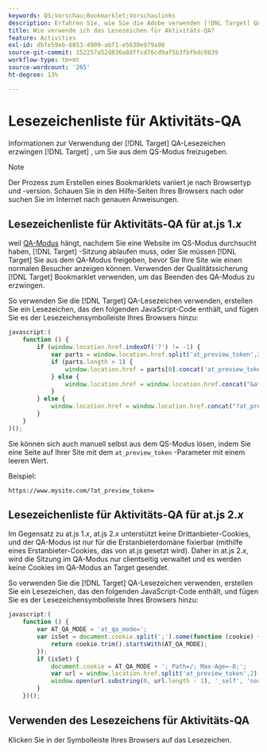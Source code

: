 ```yaml
---
keywords: QS;Vorschau;Bookmarklet;Vorschaulinks
description: Erfahren Sie, wie Sie die Adobe verwenden [!DNL Target] QA-Lesezeichen erzwingen [!DNL Target] , um Sie aus dem QS-Modus freizugeben.
title: Wie verwende ich das Lesezeichen für Aktivitäts-QA?
feature: Activities
exl-id: dbfe59eb-6853-4909-abf1-e5630e979a98
source-git-commit: 152257a52d836a88ffcd76cd9af5b3fbfbdc0839
workflow-type: tm+mt
source-wordcount: '265'
ht-degree: 13%

---
```


# Lesezeichenliste für Aktivitäts-QA

Informationen zur Verwendung der [!DNL Target] QA-Lesezeichen erzwingen [!DNL Target] , um Sie aus dem QS-Modus freizugeben.

>[!NOTE]
>
>Der Prozess zum Erstellen eines Bookmarklets variiert je nach Browsertyp und -version. Schauen Sie in den Hilfe-Seiten Ihres Browsers nach oder suchen Sie im Internet nach genauen Anweisungen.

## Lesezeichenliste für Aktivitäts-QA für at.js 1.*x* 

weil [QA-Modus](/help/main/c-activities/c-activity-qa/activity-qa.md) hängt, nachdem Sie eine Website im QS-Modus durchsucht haben, [!DNL Target] -Sitzung ablaufen muss, oder Sie müssen [!DNL Target] Sie aus dem QA-Modus freigeben, bevor Sie Ihre Site wie einen normalen Besucher anzeigen können. Verwenden der Qualitätssicherung [!DNL Target] Bookmarklet verwenden, um das Beenden des QA-Modus zu erzwingen.

So verwenden Sie die [!DNL Target] QA-Lesezeichen verwenden, erstellen Sie ein Lesezeichen, das den folgenden JavaScript-Code enthält, und fügen Sie es der Lesezeichensymbolleiste Ihres Browsers hinzu:

```javascript
javascript:(
    function () {
        if (window.location.href.indexOf('?') != -1) {
            var parts = window.location.href.split('at_preview_token',2);
            if (parts.length > 1) {
                window.location.href = parts[0].concat('at_preview_token=');
            } else {
                window.location.href = window.location.href.concat("&at_preview_token=")
            }
        } else {
            window.location.href = window.location.href.concat("?at_preview_token=")
        }
    }
)();
```

Sie können sich auch manuell selbst aus dem QS-Modus lösen, indem Sie eine Seite auf Ihrer Site mit dem `at_preview_token` -Parameter mit einem leeren Wert.

Beispiel:

`https://www.mysite.com/?at_preview_token=`

## Lesezeichenliste für Aktivitäts-QA für at.js 2.*x* 

Im Gegensatz zu at.js 1.*x*, at.js 2.*x* unterstützt keine Drittanbieter-Cookies, und der QA-Modus ist nur für die Erstanbieterdomäne fixierbar (mithilfe eines Erstanbieter-Cookies, das von at.js gesetzt wird). Daher in at.js 2.*x*, wird die Sitzung im QA-Modus nur clientseitig verwaltet und es werden keine Cookies im QA-Modus an Target gesendet.

So verwenden Sie die [!DNL Target] QA-Lesezeichen verwenden, erstellen Sie ein Lesezeichen, das den folgenden JavaScript-Code enthält, und fügen Sie es der Lesezeichensymbolleiste Ihres Browsers hinzu:

```javascript
javascript:(
    function () {
        var AT_QA_MODE = 'at_qa_mode=';
        var isSet = document.cookie.split(';').some(function (cookie) {
            return cookie.trim().startsWith(AT_QA_MODE);
        });
        if (isSet) {
            document.cookie = AT_QA_MODE + '; Path=/; Max-Age=-0;';
            var url = window.location.href.split('at_preview_token',2)[0];
            window.open(url.substring(0, url.length - 1), '_self', 'noreferrer');
        }
    })();
```

## Verwenden des Lesezeichens für Aktivitäts-QA

Klicken Sie in der Symbolleiste Ihres Browsers auf das Lesezeichen.
